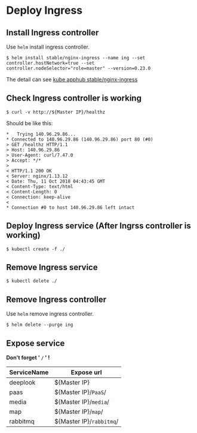 # Deploy Ingress

## Install Ingress controller

Use `helm` install ingress controller.

```shell
$ helm install stable/nginx-ingress --name ing --set controller.hostNetwork=true --set controller.nodeSelector="role=master" --version=0.23.0
```
The detail can see [kube apphub stable/nginx-ingress](https://hub.kubeapps.com/charts/stable/nginx-ingress)

## Check Ingress controller is working

```shell
$ curl -v http://${Master IP}/healthz
```

Should be like this:

```shell
*   Trying 140.96.29.86...
* Connected to 140.96.29.86 (140.96.29.86) port 80 (#0)
> GET /healthz HTTP/1.1
> Host: 140.96.29.86
> User-Agent: curl/7.47.0
> Accept: */*
>
< HTTP/1.1 200 OK
< Server: nginx/1.13.12
< Date: Thu, 11 Oct 2018 04:43:45 GMT
< Content-Type: text/html
< Content-Length: 0
< Connection: keep-alive
<
* Connection #0 to host 140.96.29.86 left intact
```

## Deploy Ingress service (After Ingrss controller is working)

```shell
$ kubectl create -f ./
```

## Remove Ingress service

```shell
$ kubectl delete ./
```

## Remove Ingress controller

Use `helm` remove ingress controller.

```shell
$ helm delete --purge ing
```

## Expose service

**Don't forget ' `/` ' !**

|ServiceName|Expose url|
|-|-|
|deeplook|${Master IP}|
|paas|${Master IP}/`PaaS`/|
|media|${Master IP}/`media`/|
|map|${Master IP}/`map`/|
|rabbitmq|${Master IP}/`rabbitmq`/|